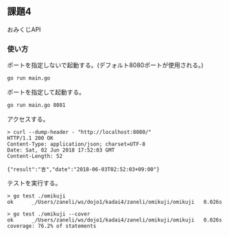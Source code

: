 ## 課題4

おみくじAPI

### 使い方

ポートを指定しないで起動する。(デフォルト8080ポートが使用される。)

```sh
go run main.go
```

ポートを指定して起動する。

```sh
go run main.go 8081
```

アクセスする。

```
> curl --dump-header - "http://localhost:8080/"
HTTP/1.1 200 OK
Content-Type: application/json; charset=UTF-8
Date: Sat, 02 Jun 2018 17:52:03 GMT
Content-Length: 52

{"result":"吉","date":"2018-06-03T02:52:03+09:00"}
```

テストを実行する。

```
> go test ./omikuji
ok  	_/Users/zaneli/ws/dojo1/kadai4/zaneli/omikuji/omikuji	0.026s
```

```
> go test ./omikuji --cover
ok  	_/Users/zaneli/ws/dojo1/kadai4/zaneli/omikuji/omikuji	0.026s	coverage: 76.2% of statements
```
